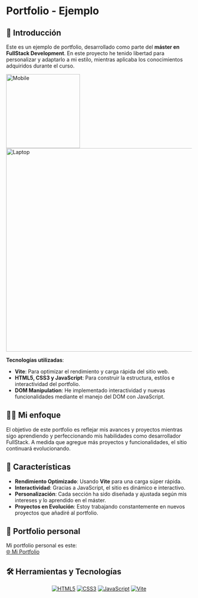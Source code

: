 # Portfolio - Ejemplo

## 🚀 Introducción

Este es un ejemplo de portfolio, desarrollado como parte del **máster en FullStack Development**. En este proyecto he tenido libertad para personalizar y adaptarlo a mi estilo, mientras aplicaba los conocimientos adquiridos durante el curso. 

<img src="my-portfolio\public\images\iPhone-13-PRO-sergioagulla.vercel.app (1).png" alt="Mobile" width="200"/><img src="my-portfolio\public\images\Macbook-Air-sergioagulla.vercel.app (1).png" alt="Laptop" width="550"/>




**Tecnologías utilizadas**:
- **Vite**: Para optimizar el rendimiento y carga rápida del sitio web.
- **HTML5, CSS3 y JavaScript**: Para construir la estructura, estilos e interactividad del portfolio.
- **DOM Manipulation**: He implementado interactividad y nuevas funcionalidades mediante el manejo del DOM con JavaScript.

## 🧑‍💻 Mi enfoque

El objetivo de este portfolio es reflejar mis avances y proyectos mientras sigo aprendiendo y perfeccionando mis habilidades como desarrollador FullStack. A medida que agregue más proyectos y funcionalidades, el sitio continuará evolucionando.

## 🌟 Características

- **Rendimiento Optimizado**: Usando **Vite** para una carga súper rápida.
- **Interactividad**: Gracias a JavaScript, el sitio es dinámico e interactivo.
- **Personalización**: Cada sección ha sido diseñada y ajustada según mis intereses y lo aprendido en el máster.
- **Proyectos en Evolución**: Estoy trabajando constantemente en nuevos proyectos que añadiré al portfolio.

## 🔗 Portfolio personal

Mi portfolio personal es este:  
[🌐 Mi Portfolio](https://sergioagulla.dev)

## 🛠️ Herramientas y Tecnologías

<div align="center">

  <a href="https://developer.mozilla.org/en-US/docs/Web/HTML"><img src="https://img.icons8.com/color/50/html-5.png" alt="HTML5"/></a>
  <a href="https://developer.mozilla.org/en-US/docs/Web/CSS"><img src="https://img.icons8.com/color/50/css3.png" alt="CSS3"/></a>
  <a href="https://developer.mozilla.org/en-US/docs/Web/JavaScript"><img src="https://img.icons8.com/color/50/javascript.png" alt="JavaScript"/></a>
  <a href="https://vitejs.dev/"><img src="https://img.icons8.com/color/50/vite.png" alt="Vite"/></a>
  


</div>


